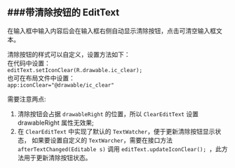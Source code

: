 ###带清除按钮的 EditText
---
在输入框中输入内容后会在输入框右侧自动显示清除按钮，点击可清空输入框文本。

清除按钮的样式可以自定义，设置方法如下：  
在代码中设置：  
`editText.setIconClear(R.drawable.ic_clear);`  
也可在布局文件中设置：  
`app:iconClear="@drawable/ic_clear"`  

需要注意两点:
1. 清除按钮会占据 `drawableRight` 的位置，所以 `ClearEditText` 设置 drawableRight 属性无效果;
2. 在 `ClearEditText` 中实现了默认的 `TextWatcher`，便于更新清除按钮显示状态，
如果要设置自定义的 `TextWarcher`，需要在接口方法 `afterTextChanged(Editable s)` 调用 `editText.updateIconClear();
`，此方法用于更新清除按钮状态。
